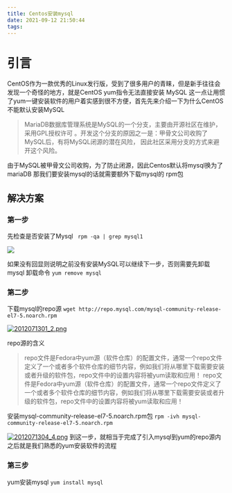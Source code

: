 ```yaml
---
title: Centos安装mysql
date: 2021-09-12 21:50:44
tags:
---
```

# 引言
CentOS作为一款优秀的Linux发行版，受到了很多用户的青睐，但是新手往往会发现一个奇怪的地方，就是CentOS yum指令无法直接安装 MySQL 这一点让用惯了yum一键安装软件的用户着实感到很不方便，首先先来介绍一下为什么CentOS不能默认安装MySQL

> MariaDB数据库管理系统是MySQL的一个分支，主要由开源社区在维护，采用GPL授权许可
。开发这个分支的原因之一是：甲骨文公司收购了MySQL后，有将MySQL闭源的潜在风险，
因此社区采用分支的方式来避开这个风险。

由于MySQL被甲骨文公司收购，为了防止闭源，因此Centos默认将mysql换为了mariaDB
那我们要安装mysql的话就需要额外下载mysql的 rpm包
## 解决方案

### 第一步
先检查是否安装了Mysql
` rpm -qa | grep mysql1`

![](https://img.maocdn.cn/img/2020/12/07/2012071300_1.png)

如果没有回显则说明之前没有安装MySQL可以继续下一步，否则需要先卸载mysql
卸载命令
`yum remove mysql`

### 第二步

下载mysql的repo源
`wget http://repo.mysql.com/mysql-community-release-el7-5.noarch.rpm`

[![2012071301_2.png](https://img.maocdn.cn/img/2020/12/07/2012071301_2.png)](https://img.wang/image/sou-gou-jie-tu-20nian-12yue-07ri-1301-2.foEv7)

repo源的含义
>  repo文件是Fedora中yum源（软件仓库）的配置文件，通常一个repo文件定义了一个或者多个软件仓库的细节内容，例如我们将从哪里下载需要安装或者升级的软件包，repo文件中的设置内容将被yum读取和应用！ repo文件是Fedora中yum源（软件仓库）的配置文件，通常一个repo文件定义了一个或者多个软件仓库的细节内容，例如我们将从哪里下载需要安装或者升级的软件包，repo文件中的设置内容将被yum读取和应用！

安装mysql-community-release-el7-5.noarch.rpm包
`rpm -ivh mysql-community-release-el7-5.noarch.rpm`

[![2012071304_4.png](https://img.maocdn.cn/img/2020/12/07/2012071304_4.png)](https://img.wang/image/sou-gou-jie-tu-20nian-12yue-07ri-1304-4.fL9VV)
到这一步，就相当于完成了引入mysql到yum的repo源内
之后就是我们熟悉的yum安装软件的流程

### 第三步
yum安装mysql
`yum install mysql`


